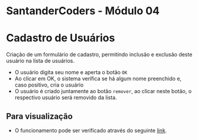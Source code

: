 # SantanderCoders - Módulo 04

# Cadastro de Usuários
Criação de um formulário de cadastro, permitindo inclusão e exclusão deste usuário na lista de usuários.

- O usuário digita seu nome e aperta o botão `OK`
- Ao clicar em OK, o sistema verifica se há algum nome preenchido e, caso positivo, cria o usuário
- O usuário é criado juntamente ao botão `remover`, ao clicar neste botão, o respectivo usuário será removido da lista. 


## Para visualização
- O funcionamento pode ser verificado através do seguinte [link](https://codepen.io/l-o-lins/pen/bGrYyZL?editors=1000).
